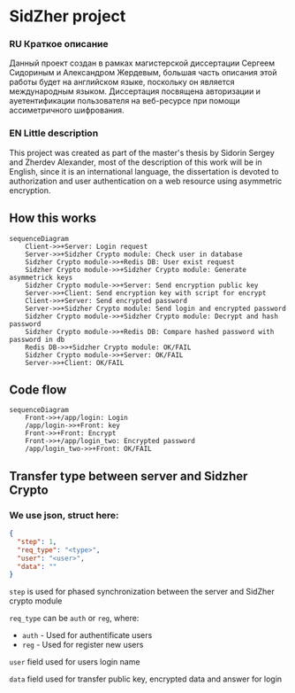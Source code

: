 # SidZher project

### RU Краткое описание
Данный проект создан в рамках магистерской диссертации Сергеем Сидориным и Александром Жердевым, большая часть описания этой работы будет на английском языке, поскольку он является международным языком. Диссертация посвящена авторизации и ауетентификации пользователя на веб-ресурсе при помощи ассиметричного шифрования. 

### EN Little description
This project was created as part of the master's thesis by Sidorin Sergey and Zherdev Alexander, most of the description of this work will be in English, since it is an international language, the dissertation is devoted to authorization and user authentication on a web resource using asymmetric encryption.


## How this works
```mermaid
sequenceDiagram
    Client->>+Server: Login request
    Server->>+Sidzher Crypto module: Check user in database
    Sidzher Crypto module->>+Redis DB: User exist request
    Sidzher Crypto module->>+Sidzher Crypto module: Generate asymmetrick keys 
    Sidzher Crypto module->>+Server: Send encryption public key
    Server->>+Client: Send encryption key with script for encrypt
    Client->>+Server: Send encrypted password
    Server->>+Sidzher Crypto module: Send login and encrypted password
    Sidzher Crypto module->>+Sidzher Crypto module: Decrypt and hash password
    Sidzher Crypto module->>+Redis DB: Compare hashed password with password in db
    Redis DB->>+Sidzher Crypto module: OK/FAIL
    Sidzher Crypto module->>+Server: OK/FAIL
    Server->>+Client: OK/FAIL
```


## Code flow

```mermaid
sequenceDiagram
    Front->>+/app/login: Login
    /app/login->>+Front: key
    Front->>+Front: Encrypt
    Front->>+/app/login_two: Encrypted password
    /app/login_two->>+Front: OK/FAIL
```


## Transfer type between server and Sidzher Crypto

### We use json, struct here:

```json
{
  "step": 1,
  "req_type": "<type>",
  "user": "<user>",
  "data": ""
}

```

`step` is used for phased synchronization between the server and SidZher crypto module

`req_type` can be `auth` or `reg`, where:

- `auth` - Used for authentificate users
- `reg` - Used for register new users

`user` field used for users login name

`data` field used for transfer public key, encrypted data and answer for login

